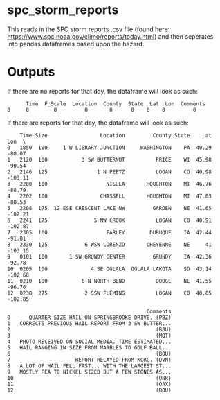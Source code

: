 # spc_storm_reports
This reads in the SPC storm reports .csv file (found here: https://www.spc.noaa.gov/climo/reports/today.html) and then seperates into pandas dataframes based upon the hazard.

# Outputs
If there are no reports for that day, the dataframe will look as such:
```   
      Time  F_Scale  Location  County  State  Lat  Lon  Comments
0     0        0         0       0      0    0    0         0
```

If there are reports for that day, the dataframe will look as such:
```
    Time Size                 Location         County State    Lat      Lon  \
0   1850  100     1 W LIBRARY JUNCTION     WASHINGTON    PA  40.29   -80.07   
1   2120  100           3 SW BUTTERNUT          PRICE    WI  45.98   -90.54   
2   2146  125                1 N PEETZ          LOGAN    CO  40.98  -103.11   
3   2200  100                   NISULA       HOUGHTON    MI  46.76   -88.79   
4   2202  100                 CHASSELL       HOUGHTON    MI  47.03   -88.53   
5   2208  175  12 ESE CRESCENT LAKE NW         GARDEN    NE  41.65  -102.21   
6   2241  175               5 NW CROOK          LOGAN    CO  40.91  -102.87   
7   2305  100                   FARLEY        DUBUQUE    IA  42.44   -91.01   
8   2330  125            6 WSW LORENZO       CHEYENNE    NE     41  -103.15   
9   0101  100       1 SW GRUNDY CENTER         GRUNDY    IA  42.36   -92.78   
10  0205  100              4 SE OGLALA  OGLALA LAKOTA    SD  43.14  -102.68   
11  0210  100           6 N NORTH BEND          DODGE    NE  41.55   -96.76   
12  0238  275            2 SSW FLEMING          LOGAN    CO  40.65  -102.85   

                                             Comments  
0      QUARTER SIZE HAIL ON SPRINGBROOKE DRIVE. (PBZ)  
1   CORRECTS PREVIOUS HAIL REPORT FROM 3 SW BUTTER...  
2                                               (BOU)  
3                                               (MQT)  
4   PHOTO RECEIVED ON SOCIAL MEDIA. TIME ESTIMATED...  
5   HAIL RANGING IN SIZE FROM MARBLES TO GOLF BALL...  
6                                               (BOU)  
7                     REPORT RELAYED FROM KCRG. (DVN)  
8   A LOT OF HAIL FELL FAST... WITH THE LARGEST ST...  
9   MOSTLY PEA TO NICKEL SIZED BUT A FEW STONES AS...  
10                                              (UNR)  
11                                              (OAX)  
12                                              (BOU)
```
